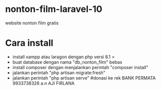 # nonton-film-laravel-10
website nonton film gratis 
# Cara install
- install xampp atau laragon dengan php versi 8.1 >
- buat database dengan nama "db_nonton_film" bebas
- install composer dengan menjalankan perintah "composer install"
- jalankan perintah "php artisan migrate:fresh"
- jalankan perintah "php artisan serve"
#donasi ke rek
BANK PERMATA
9933738326
  a.n AJI FIRLANA
